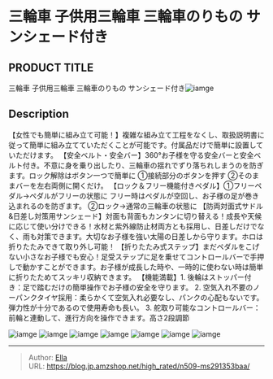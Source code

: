 # 三輪車 子供用三輪車 三輪車のりもの サンシェード付き


## PRODUCT TITLE 

三輪車 子供用三輪車 三輪車のりもの サンシェード付き![iamge](https://b2bfiles1.gigab2b.cn/image/wkseller/305/20220511_1b5929c25dc1e25514d6b9863a2d6b53.jpg)

## Description

【女性でも簡単に組み立て可能！】複雑な組み立て工程をなくし、取扱説明書に従って簡単に組み立てていただくことが可能です。付属品だけで簡単に設置していただけます。
【安全ベルト・安全バー】360°お子様を守る安全バーと安全ベルト付き。不意に身を乗り出したり、三輪車の揺れでずり落ちれしまうのを防ぎます。ロック解除はボタン一つで簡単に ①接続部分のボタンを押す ②そのままバーを左右両側に開くだけ。
【ロック＆フリー機能付きペダル】①フリーペダル→ペダルがフリーの状態に フリー時はペダルが空回し、お子様の足が巻き込まれるのを防ぎます。 ②ロック→通常の三輪車の状態に
【防両対面式サドル&amp;日差し対策用サンシェード】対面も背面もカンタンに切り替える！成長や天候に応じて使い分けできる！水材と紫外線防止材両方とも採用し、日差しだけでなく、雨も対策できます。大切なお子様を強い太陽の日差しから守ります。ホロは折りたたみできて取り外し可能！
【折りたたみ式ステップ】まだペダルをこげない小さなお子様でも安心！足受ステップに足を乗せてコントロールバーで手押しで動かすことができます。お子様が成長した時や、一時的に使わない時は簡単に折りたためてスッキリ収納できます。
【機能満載】1. 後輪はストッパー付き：足で踏むだけの簡単操作でお子様の安全を守ります。 2. 空気入れ不要のノーパンクタイヤ採用：柔らかくて空気入れ必要なし、パンクの心配もないです。弾力性が十分であるので使用寿命も長い。 3. 舵取り可能なコントロールバー：前輪と連動して、進行方向を操作できます。高さ2段調節




![iamge](https://b2bfiles1.gigab2b.cn/image/wkseller/305/20220511_b10d895fa336e015fb1ec649ee813a2f.jpg)
![iamge](https://b2bfiles1.gigab2b.cn/image/wkseller/305/20220511_cbacb2d9f9d6264f96fa227bedfb594f.jpg)
![iamge](https://b2bfiles1.gigab2b.cn/image/wkseller/305/20220511_ae07c39153c6891ef431b9c0646cd562.jpg)
![iamge](https://b2bfiles1.gigab2b.cn/image/wkseller/305/20220511_a207b1d3e60b850980e244d7185ee82c.jpg)
![iamge](https://b2bfiles1.gigab2b.cn/image/wkseller/305/20220516_75c9cbb82c869af8f343b1abd0525d38.jpg)
![iamge](https://b2bfiles1.gigab2b.cn/image/wkseller/305/20220516_6bca92f72415be9b573a7eeb0b1a8f33.jpg)
![iamge](https://b2bfiles1.gigab2b.cn/image/wkseller/305/20220516_a7a7cda125d8ff3ad80e033f1da9052f.jpg)


---

> Author: [Ella](https://blog.jp.amzshop.net/)  
> URL: https://blog.jp.amzshop.net/high_rated/n509-ms291353baa/  

